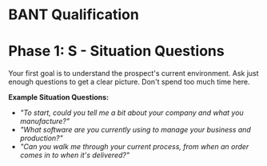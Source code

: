 # BANT Qualification

# **Phase 1: S - Situation Questions**

Your first goal is to understand the prospect's current environment. Ask just enough questions to get a clear picture. Don't spend too much time here.

**Example Situation Questions:**
- *"To start, could you tell me a bit about your company and what you manufacture?"*
- *"What software are you currently using to manage your business and production?"*
- *"Can you walk me through your current process, from when an order comes in to when it's delivered?"*


